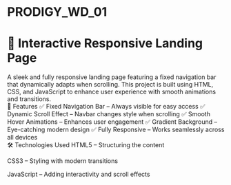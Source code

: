# PRODIGY_WD_01
<h1>🚀 Interactive Responsive Landing Page</h1>
A sleek and fully responsive landing page featuring a fixed navigation bar that dynamically adapts when scrolling. This project is built using HTML, CSS, and JavaScript to enhance user experience with smooth animations and transitions.

<div>
🌟 Features
✅ Fixed Navigation Bar – Always visible for easy access
✅ Dynamic Scroll Effect – Navbar changes style when scrolling
✅ Smooth Hover Animations – Enhances user engagement
✅ Gradient Background – Eye-catching modern design
✅ Fully Responsive – Works seamlessly across all devices
</div>

<div>🛠️ Technologies Used
HTML5 – Structuring the content

CSS3 – Styling with modern transitions

JavaScript – Adding interactivity and scroll effects
</div>